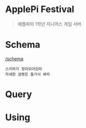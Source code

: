 # ApplePi Festival

> 애플파이 1학년 지니어스 게임 서버

# Schema

[/schema](./docs/schema.md)

    스키마가 정리되어있따
    자세한 설명은 들가서 봐라

# Query

# Using

